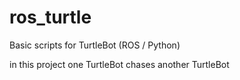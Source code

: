 # ros_turtle
Basic  scripts for TurtleBot (ROS / Python)

in this project one TurtleBot chases another TurtleBot

